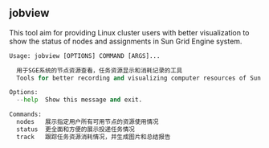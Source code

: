 ## jobview

This tool aim for providing Linux cluster users with better visualization to show the status of nodes and assignments in Sun Grid Engine system.

```python
Usage: jobview [OPTIONS] COMMAND [ARGS]...

  用于SGE系统的节点资源查看，任务资源显示和消耗记录的工具
  Tools for better recording and visualizing computer resources of Sun Grid Engine(SGE) System

Options:
  --help  Show this message and exit.

Commands:
  nodes   展示指定用户所有可用节点的资源使用情况
  status  更全面和方便的展示投递任务情况
  track   跟踪任务资源消耗情况，并生成图片和总结报告

```
